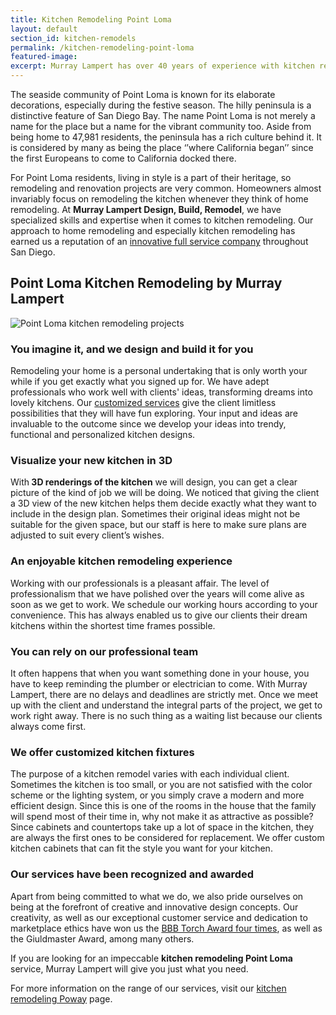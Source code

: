 ```yaml
---
title: Kitchen Remodeling Point Loma
layout: default
section_id: kitchen-remodels
permalink: /kitchen-remodeling-point-loma
featured-image:
excerpt: Murray Lampert has over 40 years of experience with kitchen remodeling in Point Loma, San Diego. Take your Point Loma kitchen remodel to the next level with us.
---
```


The seaside community of Point Loma is known for its elaborate decorations, especially during the festive season. The hilly peninsula is a distinctive feature of San Diego Bay. The name Point Loma is not merely a name for the place but a name for the vibrant community too. Aside from being home to 47,981 residents, the peninsula has a rich culture behind it. It is considered by many as being the place ‘’where California began’’ since the first Europeans to come to California docked there.

For Point Loma residents, living in style is a part of their heritage, so remodeling and renovation projects are very common. Homeowners almost invariably focus on remodeling the kitchen whenever they think of home remodeling. At <strong>Murray Lampert Design, Build, Remodel</strong>, we have specialized skills and expertise when it comes to kitchen remodeling. Our approach to home remodeling and especially kitchen remodeling has earned us a reputation of an <a href="http://murraylampert.com/about-murray-lampert-design-build-remodel/">innovative full service company</a> throughout San Diego.

## Point Loma Kitchen Remodeling by Murray Lampert

![Point Loma kitchen remodeling projects](/uploads/predergast-kitchen-remodel-after.jpg)

### You imagine it, and we design and build it for you

Remodeling your home is a personal undertaking that is only worth your while if you get exactly what you signed up for. We have adept professionals who work well with clients' ideas, transforming dreams into lovely kitchens. Our <a href="http://murraylampert.com/san-diego-home-design-serivces/">customized services</a> give the client limitless possibilities that they will have fun exploring. Your input and ideas are invaluable to the outcome since we develop your ideas into trendy, functional and personalized kitchen designs.

### Visualize your new kitchen in 3D

With<strong> 3D renderings of the kitchen</strong> we will design, you can get a clear picture of the kind of job we will be doing. We noticed that giving the client a 3D view of the new kitchen helps them decide exactly what they want to include in the design plan. Sometimes their original ideas might not be suitable for the given space, but our staff is here to make sure plans are adjusted to suit every client’s wishes.

### An enjoyable kitchen remodeling experience

Working with our professionals is a pleasant affair. The level of professionalism that we have polished over the years will come alive as soon as we get to work. We schedule our working hours according to your convenience. This has always enabled us to give our clients their dream kitchens within the shortest time frames possible.

### You can rely on our professional team

It often happens that when you want something done in your house, you have to keep reminding the plumber or electrician to come. With Murray Lampert, there are no delays and deadlines are strictly met. Once we meet up with the client and understand the integral parts of the project, we get to work right away. There is no such thing as a waiting list because our clients always come first.

### We offer customized kitchen fixtures

The purpose of a kitchen remodel varies with each individual client. Sometimes the kitchen is too small, or you are not satisfied with the color scheme or the lighting system, or you simply crave a modern and more efficient design. Since this is one of the rooms in the house that the family will spend most of their time in, why not make it as attractive as possible? Since cabinets and countertops take up a lot of space in the kitchen, they are always the first ones to be considered for replacement. We offer custom kitchen cabinets that can fit the style you want for your kitchen.

### Our services have been recognized and awarded

Apart from being committed to what we do, we also pride ourselves on being at the forefront of creative and innovative design concepts. Our creativity, as well as our exceptional customer service and dedication to marketplace ethics have won us the <a href="http://murraylampert.com/another-better-business-bureau-torch-award/">BBB Torch Award four times</a>, as well as the Giuldmaster Award, among many others.

If you are looking for an impeccable <strong>kitchen remodeling Point Loma</strong> service, Murray Lampert will give you just what you need.

For more information on the range of our services, visit our <a href="http://murraylampert.com/kitchen-remodeling-poway">kitchen remodeling Poway</a> page.
